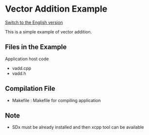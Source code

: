 Vector Addition Example
===============================
[Switch to the English version](./README.md)

This is a simple example of vector addition.

Files in the Example
---------------------
Application host code

- vadd.cpp
- vadd.h


Compilation File
--------------------------------
* Makefile : Makefile for compiling application

Note
--------------------------------
* SDx must be already installed and then xcpp tool can be available 


